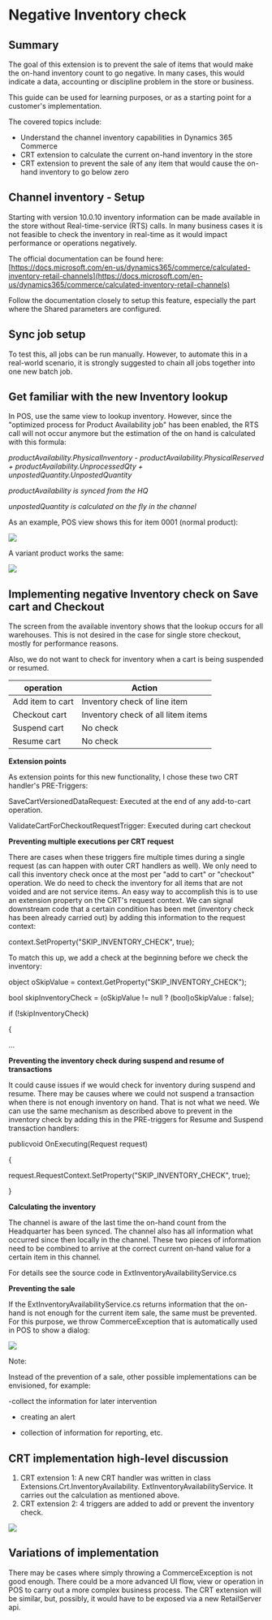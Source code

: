 # Negative Inventory check

## Summary

The goal of this extension is to prevent the sale of items that would make the on-hand inventory count to go negative. In many cases, this would indicate a data, accounting or discipline problem in the store or business.

This guide can be used for learning purposes, or as a starting point for a customer&#39;s implementation.

The covered topics include:

- Understand the channel inventory capabilities in Dynamics 365 Commerce
- CRT extension to calculate the current on-hand inventory in the store
- CRT extension to prevent the sale of any item that would cause the on-hand inventory to go below zero

## Channel inventory - Setup

Starting with version 10.0.10 inventory information can be made available in the store without Real-time-service (RTS) calls. In many business cases it is not feasible to check the inventory in real-time as it would impact performance or operations negatively.

The official documentation can be found here: [https://docs.microsoft.com/en-us/dynamics365/commerce/calculated-inventory-retail-channels](https://docs.microsoft.com/en-us/dynamics365/commerce/calculated-inventory-retail-channels)

Follow the documentation closely to setup this feature, especially the part where the Shared parameters are configured.

## Sync job setup

To test this, all jobs can be run manually. However, to automate this in a real-world scenario, it is strongly suggested to chain all jobs together into one new batch job.

## Get familiar with the new Inventory lookup

In POS, use the same view to lookup inventory. However, since the &quot;optimized process for Product Availability job&quot; has been enabled, the RTS call will not occur anymore but the estimation of the on hand is calculated with this formula:

_productAvailability.PhysicalInventory - productAvailability.PhysicalReserved + productAvailability.UnprocessedQty + unpostedQuantity.UnpostedQuantity_

_productAvailability is synced from the HQ_

_unpostedQuantity is calculated on the fly in the channel_

As an example, POS view shows this for item 0001 (normal product):

![](RackMultipart20200627-4-1wfmkjl_html_55c15811589bd64.png)

A variant product works the same:

![](RackMultipart20200627-4-1wfmkjl_html_ad877526695dc7e0.png)

## Implementing negative Inventory check on Save cart and Checkout

The screen from the available inventory shows that the lookup occurs for all warehouses. This is not desired in the case for single store checkout, mostly for performance reasons.

Also, we do not want to check for inventory when a cart is being suspended or resumed.

| **operation** | **Action** |
| --- | --- |
| Add item to cart | Inventory check of line item |
| Checkout cart | Inventory check of all litem items |
| Suspend cart | No check |
| Resume cart | No check |

**Extension points**

As extension points for this new functionality, I chose these two CRT handler&#39;s PRE-Triggers:

SaveCartVersionedDataRequest: Executed at the end of any add-to-cart operation.

ValidateCartForCheckoutRequestTrigger: Executed during cart checkout

**Preventing multiple executions per CRT request**

There are cases when these triggers fire multiple times during a single request (as can happen with outer CRT handlers as well). We only need to call this inventory check once at the most per &quot;add to cart&quot; or &quot;checkout&quot; operation. We do need to check the inventory for all items that are not voided and are not service items. An easy way to accomplish this is to use an extension property on the CRT&#39;s request context. We can signal downstream code that a certain condition has been met (inventory check has been already carried out) by adding this information to the request context:

context.SetProperty(&quot;SKIP\_INVENTORY\_CHECK&quot;, true);

To match this up, we add a check at the beginning before we check the inventory:

object oSkipValue = context.GetProperty(&quot;SKIP\_INVENTORY\_CHECK&quot;);

bool skipInventoryCheck = (oSkipValue != null ? (bool)oSkipValue : false);

if (!skipInventoryCheck)

{

…

**Preventing the inventory check during suspend and resume of transactions**

It could cause issues if we would check for inventory during suspend and resume. There may be causes where we could not suspend a transaction when there is not enough inventory on hand. That is not what we need. We can use the same mechanism as described above to prevent in the inventory check by adding this in the PRE-triggers for Resume and Suspend transaction handlers:

publicvoid OnExecuting(Request request)

{

request.RequestContext.SetProperty(&quot;SKIP\_INVENTORY\_CHECK&quot;, true);

}

**Calculating the inventory**

The channel is aware of the last time the on-hand count from the Headquarter has been synced. The channel also has all information what occurred since then locally in the channel. These two pieces of information need to be combined to arrive at the correct current on-hand value for a certain item in this channel.

For details see the source code in ExtInventoryAvailabilityService.cs

**Preventing the sale**

If the ExtInventoryAvailabilityService.cs returns information that the on-hand is not enough for the current item sale, the same must be prevented. For this purpose, we throw CommerceException that is automatically used in POS to show a dialog:

![](RackMultipart20200627-4-1wfmkjl_html_658be4e7041e9910.png)

Note:

Instead of the prevention of a sale, other possible implementations can be envisioned, for example:

-collect the information for later intervention

- creating an alert

- collection of information for reporting, etc.

## CRT implementation high-level discussion

1. CRT extension 1: A new CRT handler was written in class Extensions.Crt.InventoryAvailability. ExtInventoryAvailabilityService. It carries out the calculation as mentioned above.
2. CRT extension 2: 4 triggers are added to add or prevent the inventory check.

![](RackMultipart20200627-4-1wfmkjl_html_f1c1fa2bf68ada8e.png)

## Variations of implementation

There may be cases where simply throwing a CommerceException is not good enough. There could be a more advanced UI flow, view or operation in POS to carry out a more complex business process. The CRT extension will be similar, but, possibly, it would have to be exposed via a new RetailServer api.
